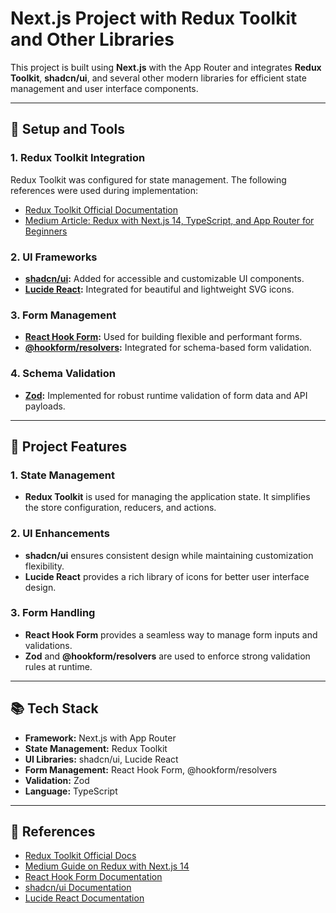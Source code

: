 # **Next.js Project with Redux Toolkit and Other Libraries**

This project is built using **Next.js** with the App Router and integrates **Redux Toolkit**, **shadcn/ui**, and several other modern libraries for efficient state management and user interface components.

---

## 🔧 **Setup and Tools**

### 1. **Redux Toolkit Integration**
Redux Toolkit was configured for state management. The following references were used during implementation:
- [Redux Toolkit Official Documentation](https://redux-toolkit.js.org/)
- [Medium Article: Redux with Next.js 14, TypeScript, and App Router for Beginners](https://medium.com/@elhamrani.omar23/redux-with-next-js-14-typescript-app-router-for-beginners-c925de295295)

### 2. **UI Frameworks**
- **[shadcn/ui](https://ui.shadcn.dev/):** Added for accessible and customizable UI components.
- **[Lucide React](https://lucide.dev/docs/lucide-react):** Integrated for beautiful and lightweight SVG icons.

### 3. **Form Management**
- **[React Hook Form](https://react-hook-form.com/):** Used for building flexible and performant forms.
- **[@hookform/resolvers](https://react-hook-form.com/get-started#schema-validation):** Integrated for schema-based form validation.

### 4. **Schema Validation**
- **[Zod](https://zod.dev/):** Implemented for robust runtime validation of form data and API payloads.

---

## 🚀 **Project Features**

### 1. **State Management**
- **Redux Toolkit** is used for managing the application state. It simplifies the store configuration, reducers, and actions.

### 2. **UI Enhancements**
- **shadcn/ui** ensures consistent design while maintaining customization flexibility.
- **Lucide React** provides a rich library of icons for better user interface design.

### 3. **Form Handling**
- **React Hook Form** provides a seamless way to manage form inputs and validations.
- **Zod** and **@hookform/resolvers** are used to enforce strong validation rules at runtime.

---

## 📚 **Tech Stack**
- **Framework:** Next.js with App Router
- **State Management:** Redux Toolkit
- **UI Libraries:** shadcn/ui, Lucide React
- **Form Management:** React Hook Form, @hookform/resolvers
- **Validation:** Zod
- **Language:** TypeScript

---

## 📄 **References**
- [Redux Toolkit Official Docs](https://redux-toolkit.js.org/)
- [Medium Guide on Redux with Next.js 14](https://medium.com/@elhamrani.omar23/redux-with-next-js-14-typescript-app-router-for-beginners-c925de295295)
- [React Hook Form Documentation](https://react-hook-form.com/)
- [shadcn/ui Documentation](https://ui.shadcn.dev/)
- [Lucide React Documentation](https://lucide.dev/docs/lucide-react)
